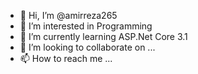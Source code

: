 - 👋 Hi, I’m @amirreza265
- 👀 I’m interested in Programming
- 🌱 I’m currently learning ASP.Net Core 3.1
- 💞️ I’m looking to collaborate on ...
- 📫 How to reach me ...

<!---
amirreza265/amirreza265 is a ✨ special ✨ repository because its `README.md` (this file) appears on your GitHub profile.
You can click the Preview link to take a look at your changes.
--->
